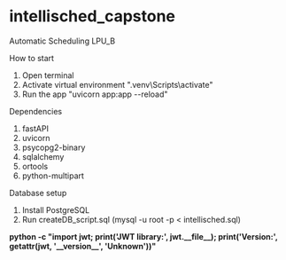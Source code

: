 # intellisched\_capstone

Automatic Scheduling LPU\_B

How to start

1. Open terminal
2. Activate virtual environment ".venv\\Scripts\\activate"
3. Run the app "uvicorn app:app --reload"





Dependencies

1. fastAPI
2. uvicorn
3. psycopg2-binary
4. sqlalchemy
5. ortools
6. python-multipart





Database setup

1. Install PostgreSQL
2. Run createDB\_script.sql (mysql -u root -p < intellisched.sql)





**python -c "import jwt; print('JWT library:', jwt.\_\_file\_\_); print('Version:', getattr(jwt, '\_\_version\_\_', 'Unknown'))"**

